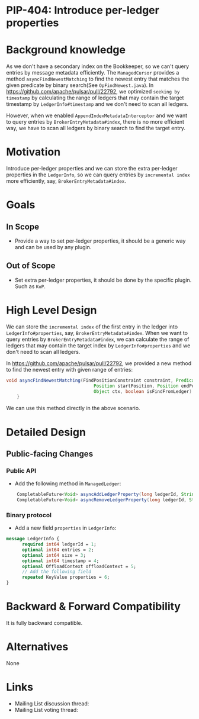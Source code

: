 # PIP-404: Introduce per-ledger properties

# Background knowledge

As we don't have a secondary index on the Bookkeeper, so we can't query entries by message metadata efficiently.
The `ManagedCursor` provides a method `asyncFindNewestMatching` to find the newest entry that matches the given
predicate by binary search(See `OpFindNewest.java`).
In https://github.com/apache/pulsar/pull/22792, we optimized `seeking by timestamp` by calculating
the range of ledgers that may contain the target timestamp by `LedgerInfo#timestamp` and we don't need to scan all
ledgers.

However, when we enabled `AppendIndexMetadataInterceptor` and we want to query entries by `BrokerEntryMetadata#index`,
there is no more efficient way,
we have to scan all ledgers by binary search to find the target entry.

# Motivation

Introduce per-ledger properties and we can store the extra per-ledger properties in the `LedgerInfo`,
so we can query entries by `incremental index` more efficiently, say, `BrokerEntryMetadata#index`.

# Goals

## In Scope

* Provide a way to set per-ledger properties, it should be a generic way and can be used by any plugin.

## Out of Scope

* Set extra per-ledger properties, it should be done by the specific plugin. Such as `KoP`.

# High Level Design

We can store the `incremental index` of the first entry in the ledger into `LedgerInfo#properties`, say,
`BrokerEntryMetadata#index`.
When we want to query entries by `BrokerEntryMetadata#index`, we can calculate the range of ledgers that may contain the
target index by `LedgerInfo#properties` and we don't need to scan all ledgers.

In https://github.com/apache/pulsar/pull/22792, we provided a new method to find the newest entry with given range of entries:
```java
void asyncFindNewestMatching(FindPositionConstraint constraint, Predicate<Entry> condition,
                                 Position startPosition, Position endPosition, FindEntryCallback callback,
                                 Object ctx, boolean isFindFromLedger) {
    }
```
We can use this method directly in the above scenario.

# Detailed Design

## Public-facing Changes

### Public API

* Add the following method in `ManagedLedger`:

```java
    CompletableFuture<Void> asyncAddLedgerProperty(long ledgerId, String key, String value);
    CompletableFuture<Void> asyncRemoveLedgerProperty(long ledgerId, String key);
```

### Binary protocol

* Add a new field `properties` in `LedgerInfo`:

```protobuf
message LedgerInfo {
      required int64 ledgerId = 1;
      optional int64 entries = 2;
      optional int64 size = 3;
      optional int64 timestamp = 4;
      optional OffloadContext offloadContext = 5;
      // Add the following field
      repeated KeyValue properties = 6;
}
```

# Backward & Forward Compatibility

It is fully backward compatible.

# Alternatives

None

# Links

<!--
Updated afterwards
-->

* Mailing List discussion thread:
* Mailing List voting thread:
